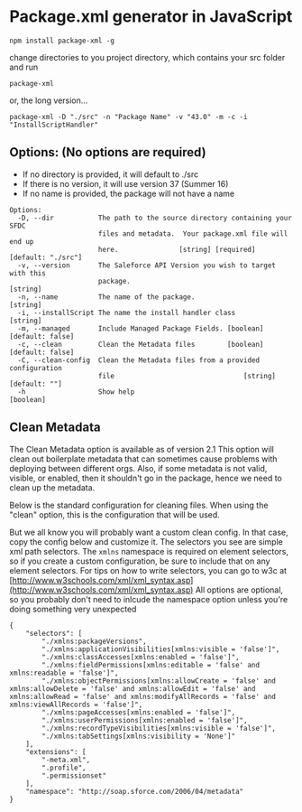 # Package.xml generator in JavaScript
`npm install package-xml -g`

change directories to you project directory, which contains your src folder and run

`package-xml`

or, the long version...

`package-xml -D "./src" -n "Package Name" -v "43.0" -m -c -i "InstallScriptHandler"`

## Options: (No options are required)
* If no directory is provided, it will default to ./src
* If there is no version, it will use version 37 (Summer 16)
* If no name is provided, the package will not have a name
```
Options:
  -D, --dir           The path to the source directory containing your SFDC
                      files and metadata.  Your package.xml file will end up
                      here.               [string] [required] [default: "./src"]
  -v, --version       The Saleforce API Version you wish to target with this
                      package.                                          [string]
  -n, --name          The name of the package.                          [string]
  -i, --installScript The name the install handler class                [string]
  -m, --managed       Include Managed Package Fields. [boolean] [default: false]
  -c, --clean         Clean the Metadata files        [boolean] [default: false]
  -C, --clean-config  Clean the Metadata files from a provided configuration
                      file                                [string] [default: ""]
  -h                  Show help                                        [boolean]
```

## Clean Metadata

The Clean Metadata option is available as of version 2.1
This option will clean out boilerplate metadata that can sometimes cause problems with deploying between different orgs. Also, if some metadata is not valid, visible, or enabled, then it shouldn't go in the package, hence we need to clean up the metadata.

Below is the standard configuration for cleaning files. When using the "clean" option, this is the configuration that will be used.

But we all know you will probably want a custom clean config.  In that case, copy the config below and customize it.
The selectors you see are simple xml path selectors. The `xmlns` namespace is required on element selectors, so if you create a custom configuration, be sure to include that on any element selectors.
For tips on how to write selectors, you can go to w3c at [http://www.w3schools.com/xml/xml_syntax.asp](http://www.w3schools.com/xml/xml_syntax.asp)
All options are optional, so you probably don't need to inlcude the namespace option unless you're doing something very unexpected

```
{
    "selectors": [
        "./xmlns:packageVersions",
        "./xmlns:applicationVisibilities[xmlns:visible = 'false']",
        "./xmlns:classAccesses[xmlns:enabled = 'false']",
        "./xmlns:fieldPermissions[xmlns:editable = 'false' and xmlns:readable = 'false']",
        "./xmlns:objectPermissions[xmlns:allowCreate = 'false' and xmlns:allowDelete = 'false' and xmlns:allowEdit = 'false' and xmlns:allowRead = 'false' and xmlns:modifyAllRecords = 'false' and xmlns:viewAllRecords = 'false']",
        "./xmlns:pageAccesses[xmlns:enabled = 'false']",
        "./xmlns:userPermissions[xmlns:enabled = 'false']",
        "./xmlns:recordTypeVisibilities[xmlns:visible = 'false']",
        "./xmlns:tabSettings[xmlns:visibility = 'None']"
    ],
    "extensions": [
        "-meta.xml",
        ".profile",
        ".permissionset"
    ],
    "namespace": "http://soap.sforce.com/2006/04/metadata"
}
``` 
